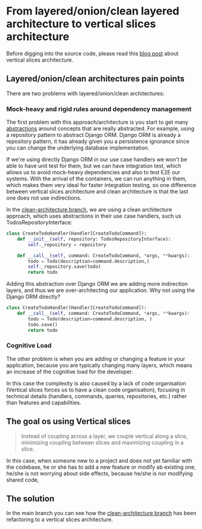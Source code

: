 # From layered/onion/clean layered architecture to vertical slices architecture

Before digging into the source code, please read this [blog post](https://jimmybogard.com/vertical-slice-architecture/) about vertical slices architecture.

## Layered/onion/clean architectures pain points

There are two problems with layered/onion/clean architectures:

### Mock-heavy and rigid rules around dependency management

The first problem with this approach/architecture is you start to get many [abstractions](https://www.joelonsoftware.com/2002/11/11/the-law-of-leaky-abstractions/) around concepts that are really abstracted. For example, using a repository pattern to abstract Django ORM. Django ORM is already a repository pattern, it has already given you a persistence ignorance since you can change the underlying database implementation.

If we're using directly Django ORM in our use case handlers we won't be able to have unit test for them, but we can have integration test, which allows us to avoid mock-heavy dependencies and also to test E2E our systems. With the arrival of the containers, we can run anything in them, which makes them very ideal for faster integration testing, so one difference between vertical slices architecture and clean architecture is that the last one does not use indirections.

In the [clean-architecture branch](https://github.com/luru-eb/grpc-todo-list/tree/clean-architecture), we are using a clean architecture approach, which uses abstractions in their use case handlers, such us TodosRepositoryInterface:

```python
class CreateTodoHandler(Handler[CreateTodoCommand]):
    def __init__(self, repository: TodosRepositoryInterface):
        self._repository = repository

    def __call__(self, command: CreateTodoCommand, *args, **kwargs):
        todo = Todo(description=command.description,)
        self._repository.save(todo)
        return todo
```

Adding this abstraction over Django ORM we are adding more indirection layers, and thus we are over-architecting our application. Why not using the Django ORM directly?

```python
class CreateTodoHandler(Handler[CreateTodoCommand]):
    def __call__(self, command: CreateTodoCommand, *args, **kwargs):
        todo = Todo(description=command.description, )
        todo.save()
        return todo
```

### Cognitive Load

The other problem is when you are adding or changing a feature in your application, because you are typically changing many layers, which means an increase of the cognitive load for the developer.

In this case the complexity is also caused by a lack of code organisation (Vertical slices forces us to have a clean code organisation), focusing in technical details (handlers, commands, queries, repositories, etc.) rather than features and capabilities.

## The goal os using Vertical slices

> Instead of coupling across a layer, we couple vertical along a slice, minimizing coupling between slices and maximizing coupling in a slice.

In this case, when someone new to a project and does not yet familiar with the codebase, he or she has to add a new feature or modify ab existing one, he/she is not worrying about side effects, because he/she is nor modifying shared code,

## The solution

In the main branch you can see how the [clean-architecture branch](https://github.com/luru-eb/grpc-todo-list/tree/clean-architecture) has been refactoring to a vertical slices architecture. 



